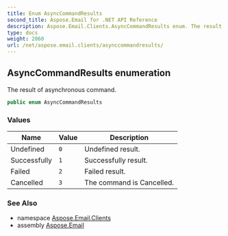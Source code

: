 ```yaml
---
title: Enum AsyncCommandResults
second_title: Aspose.Email for .NET API Reference
description: Aspose.Email.Clients.AsyncCommandResults enum. The result of asynchronous command
type: docs
weight: 2860
url: /net/aspose.email.clients/asynccommandresults/
---
```

## AsyncCommandResults enumeration

The result of asynchronous command.

```csharp
public enum AsyncCommandResults
```

### Values

| Name | Value | Description |
| --- | --- | --- |
| Undefined | `0` | Undefined result. |
| Successfully | `1` | Successfully result. |
| Failed | `2` | Failed result. |
| Cancelled | `3` | The command is Cancelled. |

### See Also

* namespace [Aspose.Email.Clients](../../aspose.email.clients/)
* assembly [Aspose.Email](../../)


